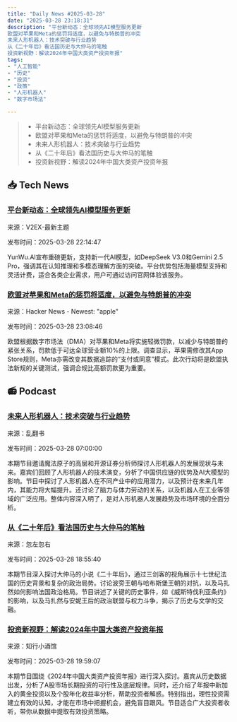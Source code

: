```yaml
---
title: "Daily News #2025-03-28"
date: "2025-03-28 23:18:31"
description: "平台新动态：全球领先AI模型服务更新
欧盟对苹果和Meta的惩罚将适度，以避免与特朗普的冲突
未来人形机器人：技术突破与行业趋势
从《二十年后》看法国历史与大仲马的笔触
投资新视野：解读2024年中国大类资产投资年报"
tags: 
- "人工智能"
- "历史"
- "投资"
- "政策"
- "人形机器人"
- "数字市场法"

---
```


> - 平台新动态：全球领先AI模型服务更新
> - 欧盟对苹果和Meta的惩罚将适度，以避免与特朗普的冲突
> - 未来人形机器人：技术突破与行业趋势
> - 从《二十年后》看法国历史与大仲马的笔触
> - 投资新视野：解读2024年中国大类资产投资年报

## 📥 Tech News

### [平台新动态：全球领先AI模型服务更新](https://www.v2ex.com/t/1121863)

来源：V2EX-最新主题

发布时间：2025-03-28 22:14:47

YunWu.AI宣布重磅更新，支持新一代AI模型，如DeepSeek V3.0和Gemini 2.5 Pro，强调其在认知推理和多模态理解方面的突破。平台优势包括海量模型支持和灵活计费，适合各类企业需求，用户可通过访问官网体验该服务。

### [欧盟对苹果和Meta的惩罚将适度，以避免与特朗普的冲突](https://arstechnica.com/gadgets/2025/03/eu-will-go-easy-with-apple-facebook-punishment-to-avoid-trumps-wrath/)

来源：Hacker News - Newest: "apple"

发布时间：2025-03-28 23:08:46

欧盟根据数字市场法（DMA）对苹果和Meta将实施轻微罚款，以减少与特朗普的紧张关系，罚款低于可达全球营业额10%的上限。调查显示，苹果需修改其App Store规则，Meta亦需改变其数据追踪的“支付或同意”模式。此次行动将是欧盟执法新规的关键测试，强调合规比高额罚款更为重要。

## 📻 Podcast

### [未来人形机器人：技术突破与行业趋势](https://www.xiaoyuzhoufm.com/episode/67e5960a6ea60022353a1415)

来源：乱翻书

发布时间：2025-03-28 07:00:00

本期节目邀请魔法原子的高层和开源证券分析师探讨人形机器人的发展现状与未来。嘉宾们回顾了人形机器人的技术演变，分析了中国供应链的优势及AI大模型的影响。节目中探讨了人形机器人在不同产业中的应用潜力，以及预计在未来几年内，其能力将大幅提升。还讨论了脑力与体力劳动的关系，以及机器人在工业等领域的广泛应用。整体内容深入明了，是对人形机器人发展趋势及市场环境的全面分析。

### [从《二十年后》看法国历史与大仲马的笔触](https://www.xiaoyuzhoufm.com/episode/67e678d18eecdbeb60b83435)

来源：忽左忽右

发布时间：2025-03-28 18:55:40

本期节目深入探讨大仲马的小说《二十年后》，通过三剑客的视角展示十七世纪法国的历史背景和复杂的政治局势。讨论波旁王朝与哈布斯堡王朝的对抗，以及马扎然如何影响法国政治格局。节目讲述了关键的历史事件，如《威斯特伐利亚条约》的影响，以及马扎然与安妮王后的政治联盟与权力斗争，揭示了历史与文学的交融。

### [投资新视野：解读2024年中国大类资产投资年报](https://www.xiaoyuzhoufm.com/episode/67e66f398eecdbeb60b5fcec)

来源：知行小酒馆

发布时间：2025-03-28 19:59:07

本期节目围绕《2024年中国大类资产投资年报》进行深入探讨。嘉宾从历史数据出发，分析了A股市场长期投资的可行性及底层规律。同时，还介绍了年报中新加入的黄金投资以及个股年化收益率分析，帮助投资者解惑。特别指出，理性投资需建立有效的认知，才能在市场中把握机会，避免盲目跟风。节目适合广大投资者收听，带你从数据中提取有效投资策略。
